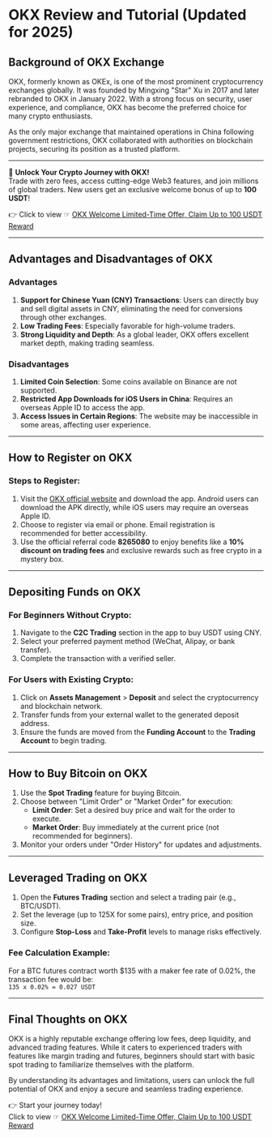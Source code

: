 # OKX Review and Tutorial (Updated for 2025)

## Background of OKX Exchange

OKX, formerly known as OKEx, is one of the most prominent cryptocurrency exchanges globally. It was founded by Mingxing "Star" Xu in 2017 and later rebranded to OKX in January 2022. With a strong focus on security, user experience, and compliance, OKX has become the preferred choice for many crypto enthusiasts.

As the only major exchange that maintained operations in China following government restrictions, OKX collaborated with authorities on blockchain projects, securing its position as a trusted platform.

---

🚀 **Unlock Your Crypto Journey with OKX!**  
Trade with zero fees, access cutting-edge Web3 features, and join millions of global traders. New users get an exclusive welcome bonus of up to **100 USDT**!  

👉 Click to view ☞ [OKX Welcome Limited-Time Offer, Claim Up to 100 USDT Reward](https://bit.ly/OKXe)

---

## Advantages and Disadvantages of OKX

### Advantages
1. **Support for Chinese Yuan (CNY) Transactions**: Users can directly buy and sell digital assets in CNY, eliminating the need for conversions through other exchanges.  
2. **Low Trading Fees**: Especially favorable for high-volume traders.  
3. **Strong Liquidity and Depth**: As a global leader, OKX offers excellent market depth, making trading seamless.

### Disadvantages
1. **Limited Coin Selection**: Some coins available on Binance are not supported.  
2. **Restricted App Downloads for iOS Users in China**: Requires an overseas Apple ID to access the app.  
3. **Access Issues in Certain Regions**: The website may be inaccessible in some areas, affecting user experience.

---

## How to Register on OKX

### Steps to Register:
1. Visit the [OKX official website](https://bit.ly/OKXe) and download the app. Android users can download the APK directly, while iOS users may require an overseas Apple ID.
2. Choose to register via email or phone. Email registration is recommended for better accessibility.  
3. Use the official referral code **8265080** to enjoy benefits like a **10% discount on trading fees** and exclusive rewards such as free crypto in a mystery box.  

---

## Depositing Funds on OKX

### For Beginners Without Crypto:
1. Navigate to the **C2C Trading** section in the app to buy USDT using CNY.  
2. Select your preferred payment method (WeChat, Alipay, or bank transfer).  
3. Complete the transaction with a verified seller.

### For Users with Existing Crypto:
1. Click on **Assets Management** > **Deposit** and select the cryptocurrency and blockchain network.  
2. Transfer funds from your external wallet to the generated deposit address.  
3. Ensure the funds are moved from the **Funding Account** to the **Trading Account** to begin trading.

---

## How to Buy Bitcoin on OKX

1. Use the **Spot Trading** feature for buying Bitcoin.  
2. Choose between "Limit Order" or "Market Order" for execution:
   - **Limit Order**: Set a desired buy price and wait for the order to execute.  
   - **Market Order**: Buy immediately at the current price (not recommended for beginners).  
3. Monitor your orders under "Order History" for updates and adjustments.

---

## Leveraged Trading on OKX

1. Open the **Futures Trading** section and select a trading pair (e.g., BTC/USDT).  
2. Set the leverage (up to 125X for some pairs), entry price, and position size.  
3. Configure **Stop-Loss** and **Take-Profit** levels to manage risks effectively.  

### Fee Calculation Example:
For a BTC futures contract worth $135 with a maker fee rate of 0.02%, the transaction fee would be:  
`135 x 0.02% = 0.027 USDT`

---

## Final Thoughts on OKX

OKX is a highly reputable exchange offering low fees, deep liquidity, and advanced trading features. While it caters to experienced traders with features like margin trading and futures, beginners should start with basic spot trading to familiarize themselves with the platform.

By understanding its advantages and limitations, users can unlock the full potential of OKX and enjoy a secure and seamless trading experience.

👉 Start your journey today!  
Click to view ☞ [OKX Welcome Limited-Time Offer, Claim Up to 100 USDT Reward](https://bit.ly/OKXe)

